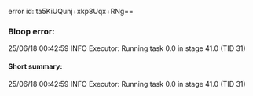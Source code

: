 error id: ta5KiUQunj+xkp8Uqx+RNg==
### Bloop error:

25/06/18 00:42:59 INFO Executor: Running task 0.0 in stage 41.0 (TID 31)
#### Short summary: 

25/06/18 00:42:59 INFO Executor: Running task 0.0 in stage 41.0 (TID 31)